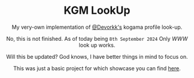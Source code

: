 <div align="center">
<h1>KGM LookUp</h1>
My very-own implementation of <a href="https://github.com/Devorkk"> @Devorkk's</a> kogama profile look-up.

No, this is not finished. As of today being `8th September 2024` Only *WWW* look up works.

Will this be updated? God knows, I have better things in mind to focus on.

This was just a basic project for which showcase you can find <a href="https://youtu.be/7RPJdAWTzSs">here</a>.
</div>

